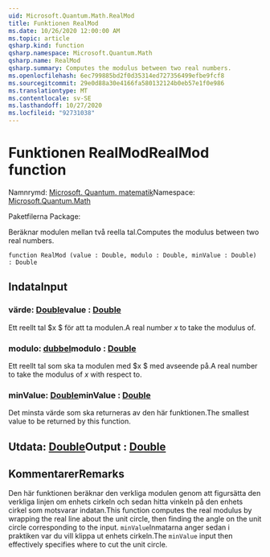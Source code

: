```yaml
---
uid: Microsoft.Quantum.Math.RealMod
title: Funktionen RealMod
ms.date: 10/26/2020 12:00:00 AM
ms.topic: article
qsharp.kind: function
qsharp.namespace: Microsoft.Quantum.Math
qsharp.name: RealMod
qsharp.summary: Computes the modulus between two real numbers.
ms.openlocfilehash: 6ec799885bd2f0d35314ed727356499efbe9fcf8
ms.sourcegitcommit: 29e0d88a30e4166fa580132124b0eb57e1f0e986
ms.translationtype: MT
ms.contentlocale: sv-SE
ms.lasthandoff: 10/27/2020
ms.locfileid: "92731038"
---
```

# <a name="realmod-function"></a><span data-ttu-id="1a2e6-102">Funktionen RealMod</span><span class="sxs-lookup"><span data-stu-id="1a2e6-102">RealMod function</span></span>

<span data-ttu-id="1a2e6-103">Namnrymd: [Microsoft. Quantum. matematik](xref:Microsoft.Quantum.Math)</span><span class="sxs-lookup"><span data-stu-id="1a2e6-103">Namespace: [Microsoft.Quantum.Math](xref:Microsoft.Quantum.Math)</span></span>

<span data-ttu-id="1a2e6-104">Paketfilerna [](https://nuget.org/packages/)</span><span class="sxs-lookup"><span data-stu-id="1a2e6-104">Package: [](https://nuget.org/packages/)</span></span>


<span data-ttu-id="1a2e6-105">Beräknar modulen mellan två reella tal.</span><span class="sxs-lookup"><span data-stu-id="1a2e6-105">Computes the modulus between two real numbers.</span></span>

```qsharp
function RealMod (value : Double, modulo : Double, minValue : Double) : Double
```


## <a name="input"></a><span data-ttu-id="1a2e6-106">Indata</span><span class="sxs-lookup"><span data-stu-id="1a2e6-106">Input</span></span>

### <a name="value--double"></a><span data-ttu-id="1a2e6-107">värde: [Double](xref:microsoft.quantum.lang-ref.double)</span><span class="sxs-lookup"><span data-stu-id="1a2e6-107">value : [Double](xref:microsoft.quantum.lang-ref.double)</span></span>

<span data-ttu-id="1a2e6-108">Ett reellt tal $x $ för att ta modulen.</span><span class="sxs-lookup"><span data-stu-id="1a2e6-108">A real number $x$ to take the modulus of.</span></span>


### <a name="modulo--double"></a><span data-ttu-id="1a2e6-109">modulo: [dubbel](xref:microsoft.quantum.lang-ref.double)</span><span class="sxs-lookup"><span data-stu-id="1a2e6-109">modulo : [Double](xref:microsoft.quantum.lang-ref.double)</span></span>

<span data-ttu-id="1a2e6-110">Ett reellt tal som ska ta modulen med $x $ med avseende på.</span><span class="sxs-lookup"><span data-stu-id="1a2e6-110">A real number to take the modulus of $x$ with respect to.</span></span>


### <a name="minvalue--double"></a><span data-ttu-id="1a2e6-111">minValue: [Double](xref:microsoft.quantum.lang-ref.double)</span><span class="sxs-lookup"><span data-stu-id="1a2e6-111">minValue : [Double](xref:microsoft.quantum.lang-ref.double)</span></span>

<span data-ttu-id="1a2e6-112">Det minsta värde som ska returneras av den här funktionen.</span><span class="sxs-lookup"><span data-stu-id="1a2e6-112">The smallest value to be returned by this function.</span></span>



## <a name="output--double"></a><span data-ttu-id="1a2e6-113">Utdata: [Double](xref:microsoft.quantum.lang-ref.double)</span><span class="sxs-lookup"><span data-stu-id="1a2e6-113">Output : [Double](xref:microsoft.quantum.lang-ref.double)</span></span>



## <a name="remarks"></a><span data-ttu-id="1a2e6-114">Kommentarer</span><span class="sxs-lookup"><span data-stu-id="1a2e6-114">Remarks</span></span>

<span data-ttu-id="1a2e6-115">Den här funktionen beräknar den verkliga modulen genom att figursätta den verkliga linjen om enhets cirkeln och sedan hitta vinkeln på den enhets cirkel som motsvarar indatan.</span><span class="sxs-lookup"><span data-stu-id="1a2e6-115">This function computes the real modulus by wrapping the real line about the unit circle, then finding the angle on the unit circle corresponding to the input.</span></span>
<span data-ttu-id="1a2e6-116">`minValue`Inmatarna anger sedan i praktiken var du vill klippa ut enhets cirkeln.</span><span class="sxs-lookup"><span data-stu-id="1a2e6-116">The `minValue` input then effectively specifies where to cut the unit circle.</span></span>